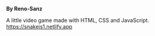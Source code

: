 **By Reno-Sanz**

A little video game made with HTML, CSS and JavaScript.
https://snakejs1.netlify.app
